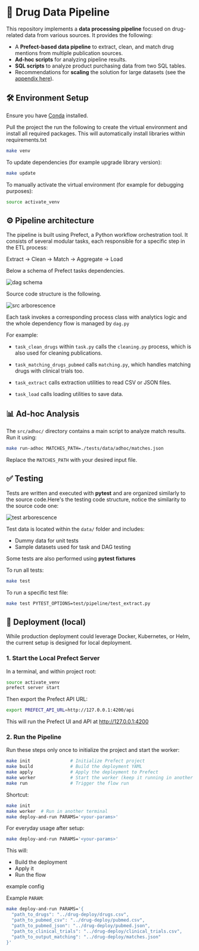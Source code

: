 # 💊 Drug Data Pipeline

This repository implements a **data processing pipeline** focused on drug-related data from various sources.
It provides the following:

- A **Prefect-based data pipeline** to extract, clean, and match drug mentions from multiple publication sources.
- **Ad-hoc scripts** for analyzing pipeline results.
- **SQL scripts** to analyze product purchasing data from two SQL tables.
- Recommendations for **scaling** the solution for large datasets (see the [appendix here](./APPENDIX.md)).

## 🛠️ Environment Setup


Ensure you have [Conda](https://docs.conda.io/en/latest/) installed.


Pull the project the run the following to create the virtual environment and install all required packages. This will 
automatically install libraries within requirements.txt

```bash
make venv
```

To update dependencies (for example upgrade library version):

```bash
make update
```

To manually activate the virtual environment (for example for debugging purposes):

```bash
source activate_venv
```

## ⚙️ Pipeline architecture


The pipeline is built using Prefect, a Python workflow orchestration tool. It consists of several modular tasks,
each responsible for a specific step in the ETL process:

Extract → Clean → Match → Aggregate → Load

Below a schema of Prefect tasks dependencies. 

![dag schema](asset/dag.png)

Source code structure is the following.

![src arborescence](asset/src.PNG)

Each task invokes a corresponding process class with analytics logic and the whole dependency flow is managed by 
`dag.py`

For example:
- `task_clean_drugs` within `task.py` calls the `cleaning.py` process, which is also used for 
cleaning publications.

- `task_matching_drugs_pubmed` calls `matching.py`, which handles matching drugs with
clinical trials too.

- `task_extract` calls extraction utilities to read CSV or JSON files.

- `task_load` calls loading utilities to save data.

## 📊 Ad-hoc Analysis

The `src/adhoc/` directory contains a main script to analyze match results.
Run it using:

```bash
make run-adhoc MATCHES_PATH=./tests/data/adhoc/matches.json
```

Replace the `MATCHES_PATH` with your desired input file.

## ✅ Testing

Tests are written and executed with **pytest** and are organized similarly to the source 
code.Here's the testing code structure, notice the similarity to the source code one:

![test arborescence](asset/test.PNG)

Test data is located within the `data/` folder and includes:

- Dummy data for unit tests  
- Sample datasets used for task and DAG testing

Some tests are also performed using **pytest fixtures**

To run all tests:

```bash
make test
```

To run a specific test file: 

```bash
make test PYTEST_OPTIONS=test/pipeline/test_extract.py
```

## 🚀 Deployment (local)

While production deployment could leverage Docker, Kubernetes, or Helm, the current setup is designed for local 
deployment.

### 1. Start the Local Prefect Server

In a terminal, and within project root:

```bash
source activate_venv
prefect server start
```

Then export the Prefect API URL:

```bash
export PREFECT_API_URL=http://127.0.0.1:4200/api
```

This will run the Prefect UI and API at http://127.0.0.1:4200

### 2. Run the Pipeline

Run these steps only once to initialize the project and start the worker:

```bash
make init               # Initialize Prefect project
make build              # Build the deployment YAML
make apply              # Apply the deployment to Prefect
make worker             # Start the worker (keep it running in another terminal)
make run                # Trigger the flow run
```

Shortcut:
```bash
make init
make worker  # Run in another terminal
make deploy-and-run PARAMS='<your-params>'
```

For everyday usage after setup:
```bash
make deploy-and-run PARAMS='<your-params>'
```

This will:
- Build the deployment
- Apply it
- Run the flow

example config

Example ```PARAM```:

```bash
make deploy-and-run PARAMS='{
  "path_to_drugs": "../drug-deploy/drugs.csv",
  "path_to_pubmed_csv": "../drug-deploy/pubmed.csv",
  "path_to_pubmed_json": "../drug-deploy/pubmed.json",
  "path_to_clinical_trials": "../drug-deploy/clinical_trials.csv",
  "path_to_output_matching": "../drug-deploy/matches.json"
}'
```
